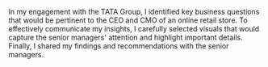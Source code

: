 In my engagement with the TATA Group, I identified key business questions that would be pertinent to the CEO and CMO of an online retail store. To effectively communicate my insights, I carefully selected visuals that would capture the senior managers' attention and highlight important details. Finally, I shared my findings and recommendations with the senior managers.
